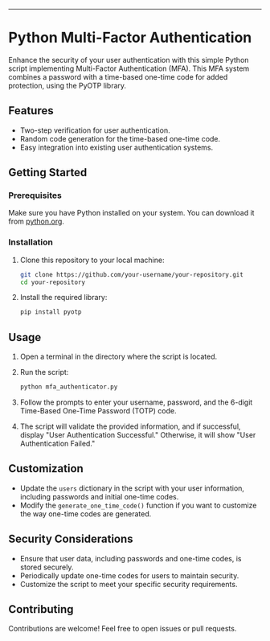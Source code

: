 ---

# Python Multi-Factor Authentication

Enhance the security of your user authentication with this simple Python script implementing Multi-Factor Authentication (MFA). This MFA system combines a password with a time-based one-time code for added protection, using the PyOTP library.

## Features

- Two-step verification for user authentication.
- Random code generation for the time-based one-time code.
- Easy integration into existing user authentication systems.

## Getting Started

### Prerequisites

Make sure you have Python installed on your system. You can download it from [python.org](https://www.python.org/downloads/).

### Installation

1. Clone this repository to your local machine:

   ```bash
   git clone https://github.com/your-username/your-repository.git
   cd your-repository
   ```

2. Install the required library:

   ```bash
   pip install pyotp
   ```

## Usage

1. Open a terminal in the directory where the script is located.

2. Run the script:

   ```bash
   python mfa_authenticator.py
   ```

3. Follow the prompts to enter your username, password, and the 6-digit Time-Based One-Time Password (TOTP) code.

4. The script will validate the provided information, and if successful, display "User Authentication Successful." Otherwise, it will show "User Authentication Failed."

## Customization

- Update the `users` dictionary in the script with your user information, including passwords and initial one-time codes.
- Modify the `generate_one_time_code()` function if you want to customize the way one-time codes are generated.

## Security Considerations

- Ensure that user data, including passwords and one-time codes, is stored securely.
- Periodically update one-time codes for users to maintain security.
- Customize the script to meet your specific security requirements.

## Contributing

Contributions are welcome! Feel free to open issues or pull requests.

